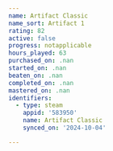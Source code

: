 ```yaml
---
name: Artifact Classic
name_sort: Artifact 1
rating: 82
active: false
progress: notapplicable
hours_played: 63
purchased_on: .nan
started_on: .nan
beaten_on: .nan
completed_on: .nan
mastered_on: .nan
identifiers:
  - type: steam
    appid: '583950'
    name: Artifact Classic
    synced_on: '2024-10-04'

---
```

